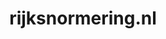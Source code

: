 ---
layout: post
title:  "rijksnormering.nl"
internal_url:  "/dutchgov/rijksnormering.nl.html"
categories: dutchgov
---